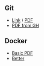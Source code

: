 

## Git
* [Link](https://www.atlassian.com/git/tutorials/atlassian-git-cheatsheet) / [PDF](https://www.atlassian.com/dam/jcr:e7e22f25-bba2-4ef1-a197-53f46b6df4a5/SWTM-2088_Atlassian-Git-Cheatsheet.pdf)
* [PDF from GH](https://education.github.com/git-cheat-sheet-education.pdf)

## Docker
* [Basic PDF](https://www.docker.com/sites/default/files/d8/2019-09/docker-cheat-sheet.pdf)
* [Better](https://github.com/collabnix/dockerlabs/blob/master/docker/cheatsheet/README.md)




